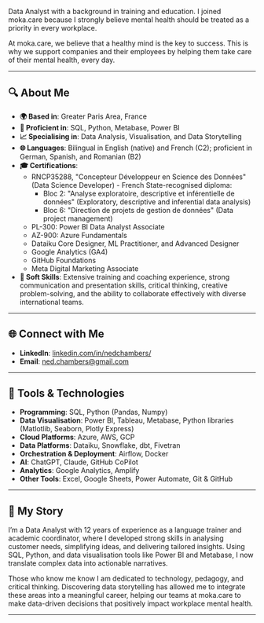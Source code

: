 Data Analyst with a background in training and education. I joined moka.care because I strongly believe mental health should be treated as a priority in every workplace.

At moka.care, we believe that a healthy mind is the key to success. This is why we support companies and their employees by helping them take care of their mental health, every day.

---

## 🔍 About Me

- **🌍 Based in**: Greater Paris Area, France
- **🔢 Proficient in**: SQL, Python, Metabase, Power BI
- **📈 Specialising in**: Data Analysis, Visualisation, and Data Storytelling
- **🌐 Languages**: Bilingual in English (native) and French (C2); proficient in German, Spanish, and Romanian (B2)
- **🎓 Certifications**:
  - RNCP35288, "Concepteur Développeur en Science des Données" (Data Science Developer) - French State-recognised diploma:
    - Bloc 2: "Analyse exploratoire, descriptive et inférentielle de données" (Exploratory, descriptive and inferential data analysis)
    - Bloc 6: "Direction de projets de gestion de données" (Data project management)
  - PL-300: Power BI Data Analyst Associate
  - AZ-900: Azure Fundamentals
  - Dataiku Core Designer, ML Practitioner, and Advanced Designer
  - Google Analytics (GA4)
  - GitHub Foundations
  - Meta Digital Marketing Associate
- **🌟 Soft Skills**: Extensive training and coaching experience, strong communication and presentation skills, critical thinking, creative problem-solving, and the ability to collaborate effectively with diverse international teams.

---

## 🌐 Connect with Me

- **LinkedIn**: [linkedin.com/in/nedchambers/](https://www.linkedin.com/in/nedchambers/)
- **Email**: [ned.chambers@gmail.com](ned.chambers@gmail.com)

---

## 🔨 Tools & Technologies

- **Programming**: SQL, Python (Pandas, Numpy)
- **Data Visualisation**: Power BI, Tableau, Metabase, Python libraries (Matlotlib, Seaborn, Plotly Express)
- **Cloud Platforms**: Azure, AWS, GCP
- **Data Platforms**: Dataiku, Snowflake, dbt, Fivetran
- **Orchestration & Deployment**: Airflow, Docker
- **AI**: ChatGPT, Claude, GitHub CoPilot
- **Analytics**: Google Analytics, Amplify
- **Other Tools**: Excel, Google Sheets, Power Automate, Git & GitHub

---

## 📝 My Story

I’m a Data Analyst with 12 years of experience as a language trainer and academic coordinator, where I developed strong skills in analysing customer needs, simplifying ideas, and delivering tailored insights. Using SQL, Python, and data visualisation tools like Power BI and Metabase, I now translate complex data into actionable narratives.

Those who know me know I am dedicated to technology, pedagogy, and critical thinking. Discovering data storytelling has allowed me to integrate these areas into a meaningful career, helping our teams at moka.care to make data-driven decisions that positively impact workplace mental health.

---
